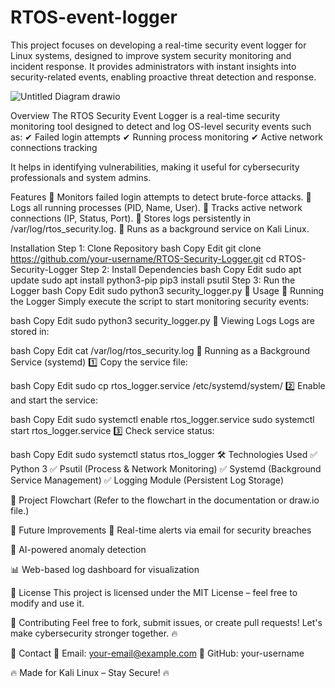 # RTOS-event-logger
This project focuses on developing a real-time security event logger for Linux systems, designed to improve system security monitoring and incident response. It provides administrators with instant insights into security-related events, enabling proactive threat detection and response.



![Untitled Diagram drawio](https://github.com/user-attachments/assets/4296111a-4fda-48c5-90dc-931fb75f8a61)


Overview
The RTOS Security Event Logger is a real-time security monitoring tool designed to detect and log OS-level security events such as:
✔ Failed login attempts
✔ Running process monitoring
✔ Active network connections tracking

It helps in identifying vulnerabilities, making it useful for cybersecurity professionals and system admins.

Features
🔹 Monitors failed login attempts to detect brute-force attacks.
🔹 Logs all running processes (PID, Name, User).
🔹 Tracks active network connections (IP, Status, Port).
🔹 Stores logs persistently in /var/log/rtos_security.log.
🔹 Runs as a background service on Kali Linux.

Installation
Step 1: Clone Repository
bash
Copy
Edit
git clone https://github.com/your-username/RTOS-Security-Logger.git
cd RTOS-Security-Logger
Step 2: Install Dependencies
bash
Copy
Edit
sudo apt update
sudo apt install python3-pip
pip3 install psutil
Step 3: Run the Logger
bash
Copy
Edit
sudo python3 security_logger.py
📜 Usage
🔹 Running the Logger
Simply execute the script to start monitoring security events:

bash
Copy
Edit
sudo python3 security_logger.py
🔹 Viewing Logs
Logs are stored in:

bash
Copy
Edit
cat /var/log/rtos_security.log
🔹 Running as a Background Service (systemd)
1️⃣ Copy the service file:

bash
Copy
Edit
sudo cp rtos_logger.service /etc/systemd/system/
2️⃣ Enable and start the service:

bash
Copy
Edit
sudo systemctl enable rtos_logger.service
sudo systemctl start rtos_logger.service
3️⃣ Check service status:

bash
Copy
Edit
sudo systemctl status rtos_logger
🛠️ Technologies Used
✅ Python 3
✅ Psutil (Process & Network Monitoring)
✅ Systemd (Background Service Management)
✅ Logging Module (Persistent Log Storage)

📌 Project Flowchart
(Refer to the flowchart in the documentation or draw.io file.)

🚀 Future Improvements
📡 Real-time alerts via email for security breaches

🤖 AI-powered anomaly detection

📊 Web-based log dashboard for visualization

📝 License
This project is licensed under the MIT License – feel free to modify and use it.

🤝 Contributing
Feel free to fork, submit issues, or create pull requests! Let's make cybersecurity stronger together. 🔥

📩 Contact
📧 Email: your-email@example.com
🔗 GitHub: your-username

🔥 Made for Kali Linux – Stay Secure! 🔥
